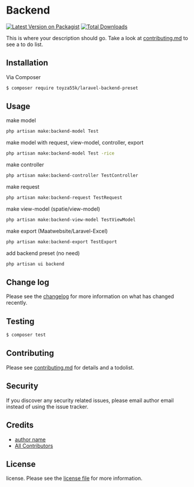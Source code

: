 # Backend

[![Latest Version on Packagist][ico-version]][link-packagist]
[![Total Downloads][ico-downloads]][link-downloads]

This is where your description should go. Take a look at [contributing.md](contributing.md) to see a to do list.

## Installation

Via Composer

``` bash
$ composer require toyza55k/laravel-backend-preset
```

## Usage
make model
``` bash
php artisan make:backend-model Test
```

make model with request, view-model, controller, export
``` bash
php artisan make:backend-model Test -rice
```

make controller
``` bash
php artisan make:backend-controller TestController
```

make request
``` bash
php artisan make:backend-request TestRequest
```

make view-model (spatie/view-model)
``` bash
php artisan make:backend-view-model TestViewModel
```

make export (Maatwebsite/Laravel-Excel)
``` bash
php artisan make:backend-export TestExport
```

add backend preset (no need)
``` bash
php artisan ui backend
```

## Change log

Please see the [changelog](changelog.md) for more information on what has changed recently.

## Testing

``` bash
$ composer test
```

## Contributing

Please see [contributing.md](contributing.md) for details and a todolist.

## Security

If you discover any security related issues, please email author email instead of using the issue tracker.

## Credits

- [author name][link-author]
- [All Contributors][link-contributors]

## License

license. Please see the [license file](license.md) for more information.

[ico-version]: https://img.shields.io/packagist/v/toyza55k/backend.svg?style=flat-square
[ico-downloads]: https://img.shields.io/packagist/dt/toyza55k/backend.svg?style=flat-square
[ico-travis]: https://img.shields.io/travis/toyza55k/backend/master.svg?style=flat-square
[ico-styleci]: https://styleci.io/repos/12345678/shield

[link-packagist]: https://packagist.org/packages/toyza55k/backend
[link-downloads]: https://packagist.org/packages/toyza55k/backend
[link-travis]: https://travis-ci.org/toyza55k/backend
[link-styleci]: https://styleci.io/repos/12345678
[link-author]: https://github.com/toyza55k
[link-contributors]: ../../contributors
